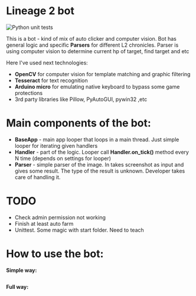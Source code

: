 # Lineage 2 bot 

![Python unit tests](https://github.com/lebedynskyi/L2Bot/actions/workflows/main.yaml/badge.svg)

This is a bot - kind of mix of auto clicker and computer vision.
Bot has general logic and specific **Parsers** for different L2 chronicles. Parser is using computer vision to determine current hp of target, find target and etc  

Here I've used next technologies:

* **OpenCV** for computer vision for template matching and graphic filtering 
* **Tesseract** for text recognition
* **Arduino micro** for emulating native keyboard to bypass some game protections
* 3rd party libraries like Pillow, PyAutoGUI, pywin32 ,etc

# Main components of the bot:
* **BaseApp** - main app looper that loops in a main thread. Just simple looper for  iterating given handlers
* **Handler** - part of the logic. Looper call **Handler.on_tick()** method every N time (depends on settings for looper)
* **Parser** - simple parser of the image. In takes screenshot as input and gives some result. The type of the result is unknown. Developer takes care of handling it.


# TODO
* Check admin permission not working
* Finish at least auto farm
* Unittest. Some magic with start folder. Need to teach 

# How to use the bot:


**Simple way:**
```python

```

**Full way:**
```python

```
